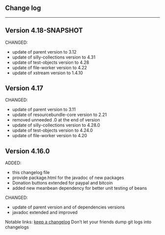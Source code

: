 ## Change log
----------------------

Version 4.18-SNAPSHOT
-------------

CHANGED:

- update of parent version to 3.12
- update of silly-collections version to 4.31
- update of test-objects version to 4.28
- update of file-worker version to 4.22
- update of xstream version to 1.4.10 

Version 4.17
-------------

CHANGED:

- update of parent version to 3.11
- update of resourcebundle-core version to 2.21
- removed unneeded .0 at the end of version
- update of silly-collections version to 4.28.0
- update of test-objects version to 4.24.0
- update of file-worker version to 4.20

Version 4.16.0
-------------

ADDED:
 
- this changelog file
- provide package.html for the javadoc of new packages
- Donation buttons extended for paypal and bitcoin
- added new meanbean dependency for better unit testing of beans

CHANGED:

- update of parent version and of dependencies versions
- javadoc extended and improved

Notable links:
[keep a changelog](http://keepachangelog.com/en/1.0.0/) Don’t let your friends dump git logs into changelogs
